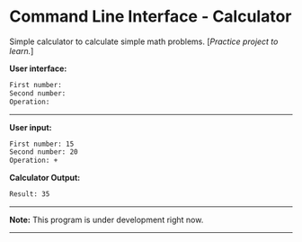 # Command Line Interface - Calculator

Simple calculator to calculate simple math problems. [*Practice project to learn.*]

**User interface:**

```bash
First number:
Second number:
Operation:
```

---

**User input:**

```bash
First number: 15
Second number: 20
Operation: +
```

**Calculator Output:**

```bash
Result: 35
```

---

**Note:** This program is under development right now.

---